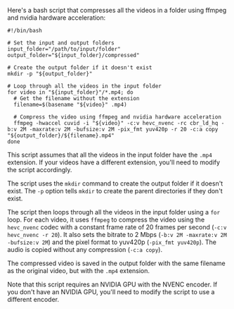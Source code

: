 Here's a bash script that compresses all the videos in a folder using ffmpeg and nvidia hardware acceleration:

```
#!/bin/bash

# Set the input and output folders
input_folder="/path/to/input/folder"
output_folder="${input_folder}/compressed"

# Create the output folder if it doesn't exist
mkdir -p "${output_folder}"

# Loop through all the videos in the input folder
for video in "${input_folder}"/*.mp4; do
  # Get the filename without the extension
  filename=$(basename "${video}" .mp4)

  # Compress the video using ffmpeg and nvidia hardware acceleration
  ffmpeg -hwaccel cuvid -i "${video}" -c:v hevc_nvenc -rc cbr_ld_hq -b:v 2M -maxrate:v 2M -bufsize:v 2M -pix_fmt yuv420p -r 20 -c:a copy "${output_folder}/${filename}.mp4"
done
```

This script assumes that all the videos in the input folder have the `.mp4` extension. If your videos have a different extension, you'll need to modify the script accordingly.

The script uses the `mkdir` command to create the output folder if it doesn't exist. The `-p` option tells `mkdir` to create the parent directories if they don't exist.

The script then loops through all the videos in the input folder using a `for` loop. For each video, it uses `ffmpeg` to compress the video using the `hevc_nvenc` codec with a constant frame rate of 20 frames per second (`-c:v hevc_nvenc -r 20`). It also sets the bitrate to 2 Mbps (`-b:v 2M -maxrate:v 2M -bufsize:v 2M`) and the pixel format to yuv420p (`-pix_fmt yuv420p`). The audio is copied without any compression (`-c:a copy`).

The compressed video is saved in the output folder with the same filename as the original video, but with the `.mp4` extension.

Note that this script requires an NVIDIA GPU with the NVENC encoder. If you don't have an NVIDIA GPU, you'll need to modify the script to use a different encoder.